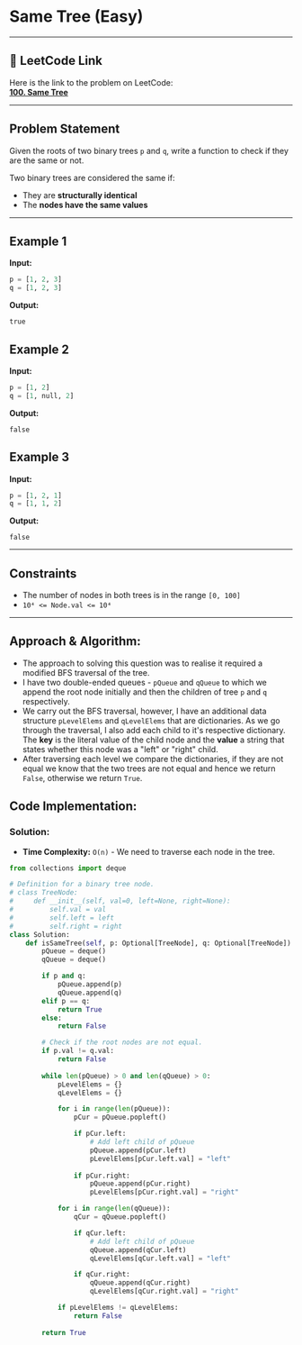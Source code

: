 # Same Tree (Easy)

---

## 🔗 LeetCode Link

Here is the link to the problem on LeetCode:  
[**100. Same Tree**](https://leetcode.com/problems/same-tree/)

---

## **Problem Statement**

Given the roots of two binary trees `p` and `q`, write a function to check if they are the same or not.

Two binary trees are considered the same if:
- They are **structurally identical**
- The **nodes have the same values**

---

## **Example 1**

**Input:**
```python
p = [1, 2, 3]
q = [1, 2, 3]
```

**Output:**
```
true
```

## **Example 2**

**Input:**
```python
p = [1, 2]
q = [1, null, 2]
```

**Output:**
```
false
```

## **Example 3**

**Input:**
```python
p = [1, 2, 1]
q = [1, 1, 2]
```

**Output:**
```
false
```

---

## **Constraints**

- The number of nodes in both trees is in the range `[0, 100]`
- `10⁴ <= Node.val <= 10⁴`

---

## Approach & Algorithm:

- The approach to solving this question was to realise it required a modified BFS traversal of the tree.
- I have two double-ended queues - `pQueue` and `qQueue` to which we append the root node initially and then the children of tree `p` and `q` respectively.
- We carry out the BFS traversal, however, I have an additional data structure `pLevelElems` and `qLevelElems` that are dictionaries. As we go through the traversal, I also add each child to it's respective dictionary. The **key** is the literal value of the child node and the **value** a string that states whether this node was a "left" or "right" child.
- After traversing each level we compare the dictionaries, if they are not equal we know that the two trees are not equal and hence we return `False`, otherwise we return `True`.

## Code Implementation:

### Solution:

- **Time Complexity:** `O(n)` - We need to traverse each node in the tree.

```python
from collections import deque

# Definition for a binary tree node.
# class TreeNode:
#     def __init__(self, val=0, left=None, right=None):
#         self.val = val
#         self.left = left
#         self.right = right
class Solution:
    def isSameTree(self, p: Optional[TreeNode], q: Optional[TreeNode]) -> bool:
        pQueue = deque()
        qQueue = deque()

        if p and q:
            pQueue.append(p)
            qQueue.append(q)
        elif p == q:
            return True
        else:
            return False

        # Check if the root nodes are not equal.
        if p.val != q.val:
            return False
        
        while len(pQueue) > 0 and len(qQueue) > 0:
            pLevelElems = {}
            qLevelElems = {}

            for i in range(len(pQueue)):
                pCur = pQueue.popleft()

                if pCur.left:
                    # Add left child of pQueue
                    pQueue.append(pCur.left)
                    pLevelElems[pCur.left.val] = "left"
                
                if pCur.right:
                    pQueue.append(pCur.right)
                    pLevelElems[pCur.right.val] = "right"

            for i in range(len(qQueue)):
                qCur = qQueue.popleft()

                if qCur.left:
                    # Add left child of pQueue
                    qQueue.append(qCur.left)
                    qLevelElems[qCur.left.val] = "left"

                if qCur.right:
                    qQueue.append(qCur.right)
                    qLevelElems[qCur.right.val] = "right"

            if pLevelElems != qLevelElems:
                return False
    
        return True
```